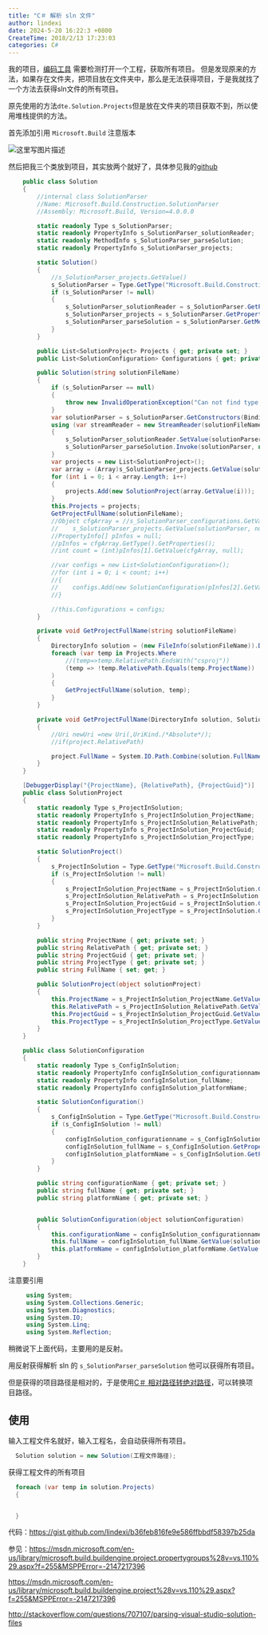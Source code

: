 ```yaml
---
title: "C＃ 解析 sln 文件"
author: lindexi
date: 2024-5-20 16:22:3 +0800
CreateTime: 2018/2/13 17:23:03
categories: C#
---
```


我的项目，[编码工具](https://marketplace.visualstudio.com/items?itemName=lindexigd.vs-extension-18109) 需要检测打开一个工程，获取所有项目。
但是发现原来的方法，如果存在文件夹，把项目放在文件夹中，那么是无法获得项目，于是我就找了一个方法去获得sln文件的所有项目。

<!--more-->


<!-- CreateTime:2018/2/13 17:23:03 -->


<div id="toc"></div>

原先使用的方法`dte.Solution.Projects`但是放在文件夹的项目获取不到，所以使用堆栈提供的方法。

首先添加引用  `Microsoft.Build` 注意版本

![这里写图片描述](http://img.blog.csdn.net/20170209103948364?watermark/2/text/aHR0cDovL2Jsb2cuY3Nkbi5uZXQvbGluZGV4aV9nZA==/font/5a6L5L2T/fontsize/400/fill/I0JBQkFCMA==/dissolve/70/gravity/SouthEast)

然后把我三个类放到项目，其实放两个就好了，具体参见我的[github](https://gist.github.com/lindexi/b36feb816fe9e586ffbbdf58397b25da)


```csharp
    public class Solution
    {
        //internal class SolutionParser
        //Name: Microsoft.Build.Construction.SolutionParser
        //Assembly: Microsoft.Build, Version=4.0.0.0

        static readonly Type s_SolutionParser;
        static readonly PropertyInfo s_SolutionParser_solutionReader;
        static readonly MethodInfo s_SolutionParser_parseSolution;
        static readonly PropertyInfo s_SolutionParser_projects;

        static Solution()
        {
            //s_SolutionParser_projects.GetValue()
            s_SolutionParser = Type.GetType("Microsoft.Build.Construction.SolutionParser, Microsoft.Build, Version=4.0.0.0, Culture=neutral, PublicKeyToken=b03f5f7f11d50a3a", false, false);
            if (s_SolutionParser != null)
            {
                s_SolutionParser_solutionReader = s_SolutionParser.GetProperty("SolutionReader", BindingFlags.NonPublic | BindingFlags.Instance);
                s_SolutionParser_projects = s_SolutionParser.GetProperty("Projects", BindingFlags.NonPublic | BindingFlags.Instance);
                s_SolutionParser_parseSolution = s_SolutionParser.GetMethod("ParseSolution", BindingFlags.NonPublic | BindingFlags.Instance);
            }
        }

        public List<SolutionProject> Projects { get; private set; }
        public List<SolutionConfiguration> Configurations { get; private set; }

        public Solution(string solutionFileName)
        {
            if (s_SolutionParser == null)
            {
                throw new InvalidOperationException("Can not find type 'Microsoft.Build.Construction.SolutionParser' are you missing a assembly reference to 'Microsoft.Build.dll'?");
            }
            var solutionParser = s_SolutionParser.GetConstructors(BindingFlags.Instance | BindingFlags.NonPublic).First().Invoke(null);
            using (var streamReader = new StreamReader(solutionFileName))
            {
                s_SolutionParser_solutionReader.SetValue(solutionParser, streamReader, null);
                s_SolutionParser_parseSolution.Invoke(solutionParser, null);
            }
            var projects = new List<SolutionProject>();
            var array = (Array)s_SolutionParser_projects.GetValue(solutionParser, null);
            for (int i = 0; i < array.Length; i++)
            {
                projects.Add(new SolutionProject(array.GetValue(i)));
            }
            this.Projects = projects;
            GetProjectFullName(solutionFileName);
            //Object cfgArray = //s_SolutionParser_configurations.GetValue
            //    s_SolutionParser_projects.GetValue(solutionParser, null);
            //PropertyInfo[] pInfos = null;
            //pInfos = cfgArray.GetType().GetProperties();
            //int count = (int)pInfos[1].GetValue(cfgArray, null);

            //var configs = new List<SolutionConfiguration>();
            //for (int i = 0; i < count; i++)
            //{
            //    configs.Add(new SolutionConfiguration(pInfos[2].GetValue(cfgArray, new object[] { i })));
            //}

            //this.Configurations = configs;
        }

        private void GetProjectFullName(string solutionFileName)
        {
            DirectoryInfo solution = (new FileInfo(solutionFileName)).Directory;
            foreach (var temp in Projects.Where
                //(temp=>temp.RelativePath.EndsWith("csproj"))
                (temp => !temp.RelativePath.Equals(temp.ProjectName))
            )
            {
                GetProjectFullName(solution, temp);
            }
        }

        private void GetProjectFullName(DirectoryInfo solution, SolutionProject project)
        {
            //Uri newUri =new Uri(,UriKind./*Absolute*/);
            //if(project.RelativePath)

            project.FullName = System.IO.Path.Combine(solution.FullName, project.RelativePath);
        }
    }

    [DebuggerDisplay("{ProjectName}, {RelativePath}, {ProjectGuid}")]
    public class SolutionProject
    {
        static readonly Type s_ProjectInSolution;
        static readonly PropertyInfo s_ProjectInSolution_ProjectName;
        static readonly PropertyInfo s_ProjectInSolution_RelativePath;
        static readonly PropertyInfo s_ProjectInSolution_ProjectGuid;
        static readonly PropertyInfo s_ProjectInSolution_ProjectType;

        static SolutionProject()
        {
            s_ProjectInSolution = Type.GetType("Microsoft.Build.Construction.ProjectInSolution, Microsoft.Build, Version=4.0.0.0, Culture=neutral, PublicKeyToken=b03f5f7f11d50a3a", false, false);
            if (s_ProjectInSolution != null)
            {
                s_ProjectInSolution_ProjectName = s_ProjectInSolution.GetProperty("ProjectName", BindingFlags.NonPublic | BindingFlags.Instance);
                s_ProjectInSolution_RelativePath = s_ProjectInSolution.GetProperty("RelativePath", BindingFlags.NonPublic | BindingFlags.Instance);
                s_ProjectInSolution_ProjectGuid = s_ProjectInSolution.GetProperty("ProjectGuid", BindingFlags.NonPublic | BindingFlags.Instance);
                s_ProjectInSolution_ProjectType = s_ProjectInSolution.GetProperty("ProjectType", BindingFlags.NonPublic | BindingFlags.Instance);
            }
        }

        public string ProjectName { get; private set; }
        public string RelativePath { get; private set; }
        public string ProjectGuid { get; private set; }
        public string ProjectType { get; private set; }
        public string FullName { set; get; }

        public SolutionProject(object solutionProject)
        {
            this.ProjectName = s_ProjectInSolution_ProjectName.GetValue(solutionProject, null) as string;
            this.RelativePath = s_ProjectInSolution_RelativePath.GetValue(solutionProject, null) as string;
            this.ProjectGuid = s_ProjectInSolution_ProjectGuid.GetValue(solutionProject, null) as string;
            this.ProjectType = s_ProjectInSolution_ProjectType.GetValue(solutionProject, null).ToString();
        }
    }

    public class SolutionConfiguration
    {
        static readonly Type s_ConfigInSolution;
        static readonly PropertyInfo configInSolution_configurationname;
        static readonly PropertyInfo configInSolution_fullName;
        static readonly PropertyInfo configInSolution_platformName;

        static SolutionConfiguration()
        {
            s_ConfigInSolution = Type.GetType("Microsoft.Build.Construction.ConfigurationInSolution, Microsoft.Build, Version=4.0.0.0, Culture=neutral, PublicKeyToken=b03f5f7f11d50a3a", false, false);
            if (s_ConfigInSolution != null)
            {
                configInSolution_configurationname = s_ConfigInSolution.GetProperty("ConfigurationName", BindingFlags.NonPublic | BindingFlags.Instance);
                configInSolution_fullName = s_ConfigInSolution.GetProperty("FullName", BindingFlags.NonPublic | BindingFlags.Instance);
                configInSolution_platformName = s_ConfigInSolution.GetProperty("PlatformName", BindingFlags.NonPublic | BindingFlags.Instance);
            }
        }

        public string configurationName { get; private set; }
        public string fullName { get; private set; }
        public string platformName { get; private set; }


        public SolutionConfiguration(object solutionConfiguration)
        {
            this.configurationName = configInSolution_configurationname.GetValue(solutionConfiguration, null) as string;
            this.fullName = configInSolution_fullName.GetValue(solutionConfiguration, null) as string;
            this.platformName = configInSolution_platformName.GetValue(solutionConfiguration, null) as string;
        }
    }
```

注意要引用


```csharp
     using System;
     using System.Collections.Generic;
     using System.Diagnostics;
     using System.IO;
     using System.Linq;
     using System.Reflection;

```

稍微说下上面代码，主要用的是反射。

用反射获得解析 sln 的 `s_SolutionParser_parseSolution` 他可以获得所有项目。

但是获得的项目路径是相对的，于是使用[C＃ 相对路径转绝对路径](https://blog.lindexi.com/post/C-%E7%9B%B8%E5%AF%B9%E8%B7%AF%E5%BE%84%E8%BD%AC%E7%BB%9D%E5%AF%B9%E8%B7%AF%E5%BE%84.html)，可以转换项目路径。

## 使用

输入工程文件名就好，输入工程名，会自动获得所有项目。


```csharp
  Solution solution = new Solution(工程文件路径);
```

获得工程文件的所有项目


```csharp
  foreach (var temp in solution.Projects)
  {


  }
```



<script src="https://gist.github.com/lindexi/b36feb816fe9e586ffbbdf58397b25da.js"></script>

代码：https://gist.github.com/lindexi/b36feb816fe9e586ffbbdf58397b25da

参见：https://msdn.microsoft.com/en-us/library/microsoft.build.buildengine.project.propertygroups%28v=vs.110%29.aspx?f=255&MSPPError=-2147217396

https://msdn.microsoft.com/en-us/library/microsoft.build.buildengine.project%28v=vs.110%29.aspx?f=255&MSPPError=-2147217396

http://stackoverflow.com/questions/707107/parsing-visual-studio-solution-files

